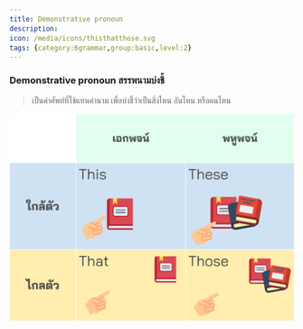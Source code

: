 ```yaml
---
title: Demonstrative pronoun
description: 
icon: /media/icons/thisthatthose.svg
tags: {category:6grammar,group:basic,level:2}
---
```


### Demonstrative pronoun สรรพนามบ่งชี้ 

> เป็นคำศัพท์ที่ใช้แทนคำนาม เพื่อบ่งชี้ว่าเป็นสิ่งไหน อันไหน หรือคนไหน

![image label](/media/img/lessons/demonstrative-pronoun.svg)